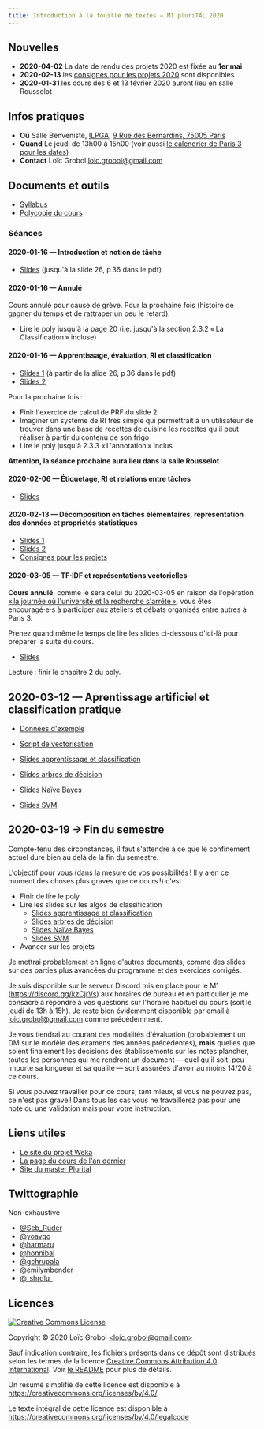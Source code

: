 ```yaml
---
title: Introduction à la fouille de textes — M1 pluriTAL 2020
---
```


## Nouvelles

- **2020-04-02** La date de rendu des projets 2020 est fixée au **1er mai**
- **2020-02-13** les [consignes pour les projets 2020](projets.md) sont disponibles
- **2020-01-31** les cours des 6 et 13 février 2020 auront lieu en salle Rousselot

## Infos pratiques

- **Où** Salle Benveniste, [ILPGA](http://www.ilpga.univ-paris3.f), [9 Rue des Bernardins, 75005
  Paris](https://www.openstreetmap.org/way/55894044)
- **Quand** Le jeudi de 13h00 à 15h00 (voir aussi [le calendrier de Paris 3 pour les
  dates](http://www.univ-paris3.fr/le-calendrier-universitaire-116398.kjsp))
- **Contact** Loïc Grobol [<loic.grobol@gmail.com>](mailto:loic.grobol@gmail.com)

## Documents et outils

- [Syllabus](https://github.com/LoicGrobol/intro-fouille-textes/releases/download/stable/syllabus.pdf)
- [Polycopié du cours](https://github.com/LoicGrobol/intro-fouille-textes/releases/download/stable/poly.pdf)

### Séances

#### 2020-01-16 — Introduction et notion de tâche

- [Slides](https://github.com/LoicGrobol/intro-fouille-textes/releases/download/stable/lecture-01.pdf)
  (jusqu'à la slide 26, p 36 dans le pdf)

#### 2020-01-16 — Annulé

Cours annulé pour cause de grève.
Pour la prochaine fois (histoire de gagner du temps et de rattraper un peu le retard):

- Lire le poly jusqu'à la page 20 (i.e. jusqu'à la section 2.3.2 « La Classification » incluse)

#### 2020-01-16 — Apprentissage, évaluation, RI et classification

- [Slides 1](https://github.com/LoicGrobol/intro-fouille-textes/releases/download/stable/lecture-01.pdf)
  (à partir de la slide 26, p 36 dans le pdf)
- [Slides 2](https://github.com/LoicGrobol/intro-fouille-textes/releases/download/stable/lecture-02.pdf)

Pour la prochaine fois :

- Finir l'exercice de calcul de PRF du slide 2
- Imaginer un système de RI très simple qui permettrait à un utilisateur de trouver dans une base de
  recettes de cuisine les recettes qu'il peut réaliser à partir du contenu de son frigo
- Lire le poly jusqu'à 2.3.3 « L'annotation » inclus

**Attention, la séance prochaine aura lieu dans la salle Rousselot**

#### 2020-02-06 — Étiquetage, RI et relations entre tâches

- [Slides](https://github.com/LoicGrobol/intro-fouille-textes/releases/download/stable/lecture-03.pdf)

#### 2020-02-13 — Décomposition en tâches élémentaires, représentation des données et propriétés statistiques

- [Slides 1](https://github.com/LoicGrobol/intro-fouille-textes/releases/download/stable/lecture-04.pdf)
- [Slides 2](https://github.com/LoicGrobol/intro-fouille-textes/releases/download/stable/lecture-05.pdf)
- [Consignes pour les projets](projets.md)

#### 2020-03-05 — TF⋅IDF et représentations vectorielles

**Cours annulé**, comme le sera celui du 2020-03-05 en raison de l'opération [« la journée où
l'université et la recherche s'arrête »](http://www.universiteouverte.org/), vous êtes encouragé⋅e⋅s
à participer aux ateliers et débats organisés entre autres à Paris 3.

Prenez quand même le temps de lire les slides ci-dessous d'ici-là pour préparer la suite du cours.

- [Slides](https://github.com/LoicGrobol/intro-fouille-textes/releases/download/stable/lecture-06.pdf)

Lecture : finir le chapitre 2 du poly.

## 2020-03-12 — Aprentissage artificiel et classification pratique

- [Données
  d'exemple](https://github.com/LoicGrobol/intro-fouille-textes/releases/download/stable/sample-data.tar.gz)
- [Script de
  vectorisation](https://github.com/LoicGrobol/intro-fouille-textes/releases/download/stable/vectorisation.py)

- [Slides apprentissage et classification](https://github.com/LoicGrobol/intro-fouille-textes/releases/download/stable/lecture-07.pdf)
- [Slides arbres de décision](https://github.com/LoicGrobol/intro-fouille-textes/releases/download/stable/lecture-08.pdf)
- [Slides Naïve Bayes](https://github.com/LoicGrobol/intro-fouille-textes/releases/download/stable/lecture-09.pdf)
- [Slides SVM](https://github.com/LoicGrobol/intro-fouille-textes/releases/download/stable/lecture-10.pdf)

## 2020-03-19 → Fin du semestre

Compte-tenu des circonstances, il faut s'attendre à ce que le confinement actuel dure bien au delà
de la fin du semestre.

L'objectif pour vous (dans la mesure de vos possibilités ! Il y a en ce moment des choses plus
graves que ce cours !) c'est

- Finir de lire le poly
- Lire les slides sur les algos de classification
  - [Slides apprentissage et
    classification](https://github.com/LoicGrobol/intro-fouille-textes/releases/download/stable/lecture-07.pdf)
  - [Slides arbres de
    décision](https://github.com/LoicGrobol/intro-fouille-textes/releases/download/stable/lecture-08.pdf)
  - [Slides Naïve
    Bayes](https://github.com/LoicGrobol/intro-fouille-textes/releases/download/stable/lecture-09.pdf)
  - [Slides
    SVM](https://github.com/LoicGrobol/intro-fouille-textes/releases/download/stable/lecture-10.pdf)
- Avancer sur les projets

Je mettrai probablement en ligne d'autres documents, comme des slides sur des parties plus avancées
du programme et des exercices corrigés.

Je suis disponible sur le serveur Discord mis en place pour le M1 (<https://discord.gg/kzCjrVs>) aux
horaires de bureau et en particulier je me consacre à répondre à vos questions sur l'horaire
habituel du cours (soit le jeudi de 13h à 15h). Je reste bien évidemment disponible par email à
[<loic.grobol@gmail.com>](mailto:loic.grobol@gmail.com) comme précédemment.

Je vous tiendrai au courant des modalités d'évaluation (probablement un DM sur le modèle des examens
des années précédentes), **mais** quelles que soient finalement les décisions des établissements
sur les notes plancher, toutes les personnes qui me rendront un document — quel qu'il soit, peu
importe sa longueur et sa qualité — sont assurées d'avoir au moins 14/20 à ce cours.

Si vous pouvez travailler pour ce cours, tant mieux, si vous ne pouvez pas, ce n'est pas grave !
Dans tous les cas vous ne travaillerez pas pour une note ou une validation mais pour votre
instruction.

## Liens utiles

- [Le site du projet Weka](https://www.cs.waikato.ac.nz/ml/weka/)
- [La page du cours de l'an dernier](archives/2019)
- [Site du master Plurital](http://plurital.org)

## Twittographie

Non-exhaustive

- [@Seb_Ruder](https://twitter.com/seb_ruder)
- [@yoavgo](https://twitter.com/yoavgo)
- [@harmaru](https://twitter.com/hardmaru)
- [@honnibal](https://twitter.com/honnibal)
- [@gchrupala](https://twitter.com/gchrupala)
- [@emilymbender](https://twitter.com/emilymbender)
- [@\_shrdlu\_](https://twitter.com/_shrdlu_)

## Licences

<a rel="license" href="http://creativecommons.org/licenses/by/4.0/"><img alt="Creative Commons License" style="border-width:0" src="https://i.creativecommons.org/l/by/4.0/88x31.png"/></a>

 Copyright © 2020 Loïc Grobol [\<loic.grobol@gmail.com\>](mailto:loic.grobol@gmail.com)

Sauf indication contraire, les fichiers présents dans ce dépôt sont distribués selon les termes de
la licence [Creative Commons Attribution 4.0
International](https://creativecommons.org/licenses/by/4.0/). Voir [le README](README.md#Licences)
pour plus de détails.

 Un résumé simplifié de cette licence est disponible à <https://creativecommons.org/licenses/by/4.0/>.

 Le texte intégral de cette licence est disponible à <https://creativecommons.org/licenses/by/4.0/legalcode>
